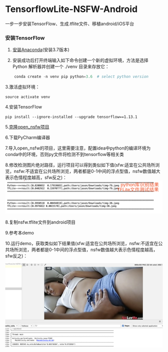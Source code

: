 # TensorflowLite-NSFW-Android
一步一步安装TensorFlow、生成.tflite文件、移植android/iOS平台


### 安装TensorFlow

1. [安装Anaconda](https://www.anaconda.com/distribution/#macos)(安装3.7版本)

2. 安装成功后打开终端输入如下命令创建一个新的虚拟环境，方法是选择 Python 解析器并创建一个 ./venv 目录来存放它：
```Python
    conda create -n venv pip python=3.6  # select python version
```

3.激活虚拟环境：
```
source activate venv
```

4.安装TensorFlow

```
pip install --ignore-installed --upgrade tensorflow==1.13.1
```

5.[克隆open_nsfw项目](https://github.com/devzwy/NSFW-Python)


6.下载PyCharm编译器

7.导入open_nsfw的项目，这里需要注意，配置idea中python的编译环境为conda中的环境，否则py文件将检测不到tensorflow等相关类

8.修改检测图片绝对路径，运行项目可以得到类似如下值(sfw:适宜在公共场所浏览，nsfw:不适宜在公共场所浏览，两者都是0-1中间的浮点型值，nsfw数值越大表示色情程度越高，sfw反之)：  
![nsfw_img](https://github.com/devzwy/TensorflowLite-NSFW-Android/blob/master/img/nsfw_img.png)


8.复制nsfw.tflite文件到android项目

9.参考本demo

10.运行demo，获取类似如下结果值(sfw:适宜在公共场所浏览，nsfw:不适宜在公共场所浏览，两者都是0-1中间的浮点型值，nsfw数值越大表示色情程度越高，sfw反之)：  


![nsfw_img](https://github.com/devzwy/TensorflowLite-NSFW-Android/blob/master/img/aaaaa.png)
